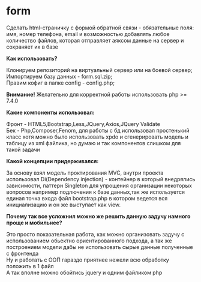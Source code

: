 # form
 Сделать html-страничку с формой обратной связи - обязательные поля: имя, номер телефона, email и возможностью добавлять любое количество файлов, которая отправляет аяксом данные на сервер и сохраняет их в базе
 
<strong>Как использовать?</strong>

Клонируем репозиторий на виртуальный сервер или на боевой сервер;<br>
Импортируем базу данных - form.sql.zip;<br>
Правим кофиг в папке config - config.php;

<strong>Внимание!</strong>
Желательно для корректной работы использовать php >= 7.4.0
 
<strong>Какие компоненты использовал:</strong>
 
Фронт - HTML5,Bootstrap,Less,JQuery,Axios,JQuery Validate<br>
Бек - Php,Composer,Fenom, для работы с бд использовал простенький класс хотя можно было использовать xpdo и сгенерировать модель и таблицу из xml файлика, но думаю и так компонентов слишком для такой задачи<br> 

<strong>Какой концепции придерживался:</strong>

За основу взял модель проктирования MVC, внутри проекта использовал Di(Dependency injection) - контейнер в который внедрялись зависимости, паттерн Singleton для упрощения организации некоторых вопросов например подлючения к базе данных,так же используется единая точка входа файл bootstrap.php в котором ведется вся инициализацию и он же выступает как view.

<strong>Почему так все усложнил можно же решить данную задучу намного проще и мобильнее?</strong>
 
Это просто показательная работа, как можно организовать задучу с использованием обьектно ориентированного подхода, а так же построением модели дабы не использовать сырые данные полученные с фронтенда<br>
Ну и работать с ООП гараздо приятнее нежели всю обработку положить в 1 файл<br> 
А так вполне можно обойтись jquery и одним файликом php
